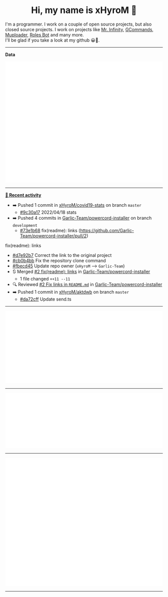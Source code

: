 <p align="center">
    <!-- <img src="https://avatars.githubusercontent.com/u/56601352" width="192" alt="hyro's pfp" /> -->
    <h1 align="center">Hi, my name is xHyroM 👋</h1>
</p>

I'm a programmer. I work on a couple of open source projects, but also closed source projects. I work on projects like [Mr. Infinity](https://discord.com/oauth2/authorize?client_id=720321585625694239&scope=bot%20applications.commands&permissions=8&redirect_uri=https://blobs.gq/imanager&prompt=consent&response_type=code), [GCommands](https://github.com/Garlic-Team/GCommands), [Muploader](https://github.com/xHyroM/Muploder), [Roles Bot](https://github.com/xHyroM/roles-bot) and many more.  
I'll be glad if you take a look at my github 😀👀.

___
**Data**

<img src="https://github.com/xHyroM/xHyroM/blob/master/.cache/base.svg">

___

**[📰 Recent activity](https://github.com/xHyroM)**
* ➡️ Pushed 1 commit in [xHyroM/covid19-stats](https://github.com/xHyroM/covid19-stats) on branch `master`
  * [#9c30a17](https://github.com/xHyroM/covid19-stats/commit/9c30a17) 2022/04/18 stats
* ➡️ Pushed 4 commits in [Garlic-Team/powercord-installer](https://github.com/Garlic-Team/powercord-installer) on branch `development`
  * [#73e1b68](https://github.com/Garlic-Team/powercord-installer/commit/73e1b68) fix(readme): links (https://github.com/Garlic-Team/powercord-installer/pull/2)

fix(readme): links
  * [#d7e92b7](https://github.com/Garlic-Team/powercord-installer/commit/d7e92b7) Correct the link to the original project
  * [#cb0b4bb](https://github.com/Garlic-Team/powercord-installer/commit/cb0b4bb) Fix the repository clone command
  * [#fbecd45](https://github.com/Garlic-Team/powercord-installer/commit/fbecd45) Update repo owner (`xHyroM` –&gt; `Garlic-Team`)
* 🔃 Merged [#2 fix(readme): links](https://github.com/Garlic-Team/powercord-installer/pull/2) in [Garlic-Team/powercord-installer](https://github.com/Garlic-Team/powercord-installer)
  * 1 file changed `++11 --11`
* 🔍 Reviewed [#2 Fix links in `README.md`](https://github.com/Garlic-Team/powercord-installer/pull/2) in [Garlic-Team/powercord-installer](https://github.com/Garlic-Team/powercord-installer)
* ➡️ Pushed 1 commit in [xHyroM/aktdwb](https://github.com/xHyroM/aktdwb) on branch `master`
  * [#da72cff](https://github.com/xHyroM/aktdwb/commit/da72cff) Update send.ts


___

<img src="https://github.com/xHyroM/xHyroM/blob/master/.cache/isocalendar.svg">

___

<img src="https://github.com/xHyroM/xHyroM/blob/master/.cache/languages.svg">

___

<img src="https://github.com/xHyroM/xHyroM/blob/master/.cache/achievements.svg">

___

